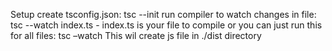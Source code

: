 Setup
create tsconfig.json:  tsc --init
run compiler to watch changes in file:  tsc --watch index.ts - index.ts is your file to compile
or you can just run this for all files: tsc –watch
This wil create js file in ./dist directory
